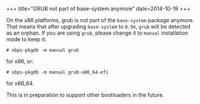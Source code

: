 +++
title="GRUB not part of base-system anymore"
date=2014-10-19
+++

On the x86 platforms, grub is not part of the `base-system` package anymore.
That means that after upgrading `base-system` to `0.94`, `grub` will be detected
as an orphan. If you are using `grub`, please change it to `manual` installation mode
to keep it:

	# xbps-pkgdb -m manual grub

for x86, or:

	# xbps-pkgdb -m manual grub-x86_64-efi

for x86\_64.

This is in preparation to support other bootloaders in the future.
